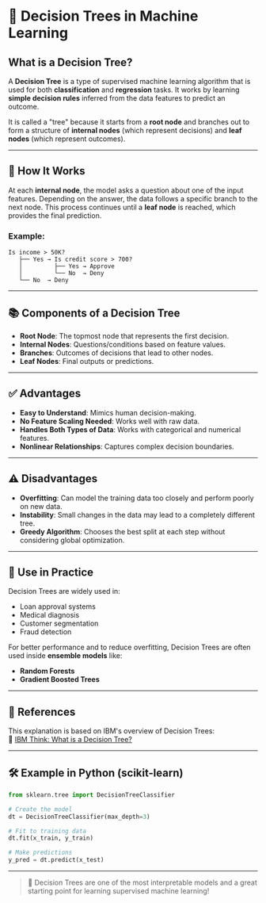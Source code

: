 
# 🌳 Decision Trees in Machine Learning

## What is a Decision Tree?

A **Decision Tree** is a type of supervised machine learning algorithm that is used for both **classification** and **regression** tasks. It works by learning **simple decision rules** inferred from the data features to predict an outcome.

It is called a "tree" because it starts from a **root node** and branches out to form a structure of **internal nodes** (which represent decisions) and **leaf nodes** (which represent outcomes).

---

## 🧠 How It Works

At each **internal node**, the model asks a question about one of the input features. Depending on the answer, the data follows a specific branch to the next node. This process continues until a **leaf node** is reached, which provides the final prediction.

### Example:

```
Is income > 50K?
   ├── Yes → Is credit score > 700?
   │         ├── Yes → Approve
   │         └── No  → Deny
   └── No  → Deny
```

---

## 📚 Components of a Decision Tree

- **Root Node**: The topmost node that represents the first decision.
- **Internal Nodes**: Questions/conditions based on feature values.
- **Branches**: Outcomes of decisions that lead to other nodes.
- **Leaf Nodes**: Final outputs or predictions.

---

## ✅ Advantages

- **Easy to Understand**: Mimics human decision-making.
- **No Feature Scaling Needed**: Works well with raw data.
- **Handles Both Types of Data**: Works with categorical and numerical features.
- **Nonlinear Relationships**: Captures complex decision boundaries.

---

## ⚠️ Disadvantages

- **Overfitting**: Can model the training data too closely and perform poorly on new data.
- **Instability**: Small changes in the data may lead to a completely different tree.
- **Greedy Algorithm**: Chooses the best split at each step without considering global optimization.

---

## 🌲 Use in Practice

Decision Trees are widely used in:
- Loan approval systems
- Medical diagnosis
- Customer segmentation
- Fraud detection

For better performance and to reduce overfitting, Decision Trees are often used inside **ensemble models** like:
- **Random Forests**
- **Gradient Boosted Trees**

---

## 📎 References

This explanation is based on IBM's overview of Decision Trees:  
🔗 [IBM Think: What is a Decision Tree?](https://www.ibm.com/think/topics/decision-trees)

---

## 🛠 Example in Python (scikit-learn)

```python
from sklearn.tree import DecisionTreeClassifier

# Create the model
dt = DecisionTreeClassifier(max_depth=3)

# Fit to training data
dt.fit(x_train, y_train)

# Make predictions
y_pred = dt.predict(x_test)
```

---

> 📌 Decision Trees are one of the most interpretable models and a great starting point for learning supervised machine learning!
